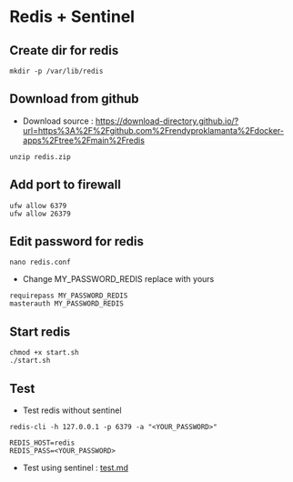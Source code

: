 # Redis + Sentinel

## Create dir for redis

```shell
mkdir -p /var/lib/redis
```

## Download from github

- Download source : <https://download-directory.github.io/?url=https%3A%2F%2Fgithub.com%2Frendyproklamanta%2Fdocker-apps%2Ftree%2Fmain%2Fredis>

```shell
unzip redis.zip 
```

## Add port to firewall

```shell
ufw allow 6379
ufw allow 26379
```

## Edit password for redis

```shell
nano redis.conf
```

- Change MY_PASSWORD_REDIS replace with yours

```shell
requirepass MY_PASSWORD_REDIS
masterauth MY_PASSWORD_REDIS
```

## Start redis

```shell
chmod +x start.sh
./start.sh
```

## Test

- Test redis without sentinel

```shell
redis-cli -h 127.0.0.1 -p 6379 -a "<YOUR_PASSWORD>"

REDIS_HOST=redis
REDIS_PASS=<YOUR_PASSWORD>
```

- Test using sentinel : [test.md](test.md)
